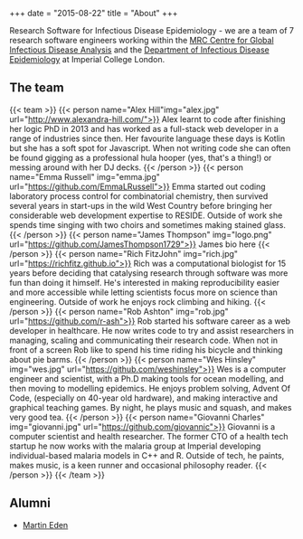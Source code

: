 +++
date = "2015-08-22"
title = "About"
+++

Research Software for Infectious Disease Epidemiology - we are a team of 7 research software engineers working within the [MRC Centre for Global Infectious Disease Analysis](https://www.imperial.ac.uk/mrc-global-infectious-disease-analysis) and the [Department of Infectious Disease Epidemiology](https://www.imperial.ac.uk/school-public-health/infectious-disease-epidemiology) at Imperial College London.

## The team

{{< team >}}
{{< person name="Alex Hill"img="alex.jpg" url="http://www.alexandra-hill.com/">}}
Alex learnt to code after finishing her logic PhD in 2013 and has worked as a full-stack web developer in a range of 
industries since then. Her favourite language these days is Kotlin but she has a soft spot for Javascript.
When not writing code she can often be found gigging as a professional hula hooper (yes, that's a thing!) or messing around 
with her DJ decks.
{{< /person >}}
{{< person name="Emma Russell" img="emma.jpg" url="https://github.com/EmmaLRussell">}}
Emma started out coding laboratory process control for combinatorial chemistry, then survived several years 
in start-ups in the wild West Country before bringing her considerable web development expertise to RESIDE.
Outside of work she spends time singing with two choirs and sometimes making stained glass.
{{< /person >}}
{{< person name="James Thompson" img="logo.png" url="https://github.com/JamesThompson1729">}}
James bio here
{{< /person >}}
{{< person name="Rich FitzJohn" img="rich.jpg" url="https://richfitz.github.io">}}
Rich was a computational biologist for 15 years before deciding that catalysing research through software was more fun than doing it himself. He's interested in making reproducibility easier and more accessible while letting scientists focus more on science than engineering. Outside of work he enjoys rock climbing and hiking.
{{< /person >}}
{{< person name="Rob Ashton" img="rob.jpg" url="https://github.com/r-ash">}}
Rob started his software career as a web developer in healthcare. He now writes code to try and assist researchers in managing, scaling and communicating their research code. When not in front of a screen Rob like to spend his time riding his bicycle and thinking about pie barms.
{{< /person >}}
{{< person name="Wes Hinsley" img="wes.jpg" url="https://github.com/weshinsley">}}
Wes is a computer engineer and scientist, with a Ph.D making tools for ocean modelling, and then moving to modelling epidemics. He enjoys problem solving, Advent Of Code, (especially on 40-year old hardware), and making interactive and graphical teaching games. By night, he plays music and squash, and makes very good tea.
{{< /person >}}
{{< person name="Giovanni Charles" img="giovanni.jpg" url="https://github.com/giovannic">}}
Giovanni is a computer scientist and health researcher. The former CTO of a health tech startup he now works
with the malaria group at Imperial developing individual-based malaria models in C++ and R. Outside of tech, 
he paints, makes music, is a keen runner and occasional philosophy reader.
{{< /person >}}
{{< /team >}}

## Alumni

* [Martin Eden](https://github.com/martineden)
